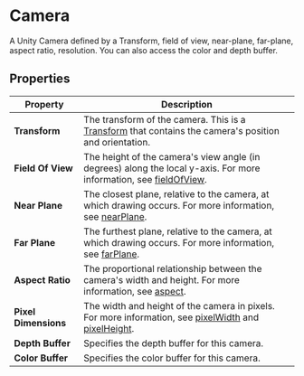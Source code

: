 # Camera

A Unity Camera defined by a Transform, field of view, near-plane, far-plane, aspect ratio, resolution. You can also access the color and depth buffer.

## Properties

| **Property**         | **Description**                                              |
| -------------------- | ------------------------------------------------------------ |
| **Transform**        | The transform of the camera. This is a [Transform](Type-Transform.md) that contains the camera's position and orientation. |
| **Field Of View**    | The height of the camera's view angle (in degrees) along the local y-axis. For more information, see [fieldOfView](https://docs.unity3d.com/ScriptReference/Camera-fieldOfView.html). |
| **Near Plane**       | The closest plane, relative to the camera, at which drawing occurs. For more information, see [nearPlane](https://docs.unity3d.com/ScriptReference/Camera-nearClipPlane.html). |
| **Far Plane**        | The furthest plane, relative to the camera, at which drawing occurs. For more information, see [farPlane](https://docs.unity3d.com/ScriptReference/Camera-farClipPlane.html). |
| **Aspect Ratio**     | The proportional relationship between the camera's width and height. For more information, see [aspect](https://docs.unity3d.com/ScriptReference/Camera-aspect.html). |
| **Pixel Dimensions** | The width and height of the camera in pixels. For more information, see [pixelWidth](https://docs.unity3d.com/ScriptReference/Camera-pixelWidth.html) and [pixelHeight](https://docs.unity3d.com/ScriptReference/Camera-pixelHeight.html). |
| **Depth Buffer**     | Specifies the depth buffer for this camera.                  |
| **Color Buffer**     | Specifies the color buffer for this camera.                  |